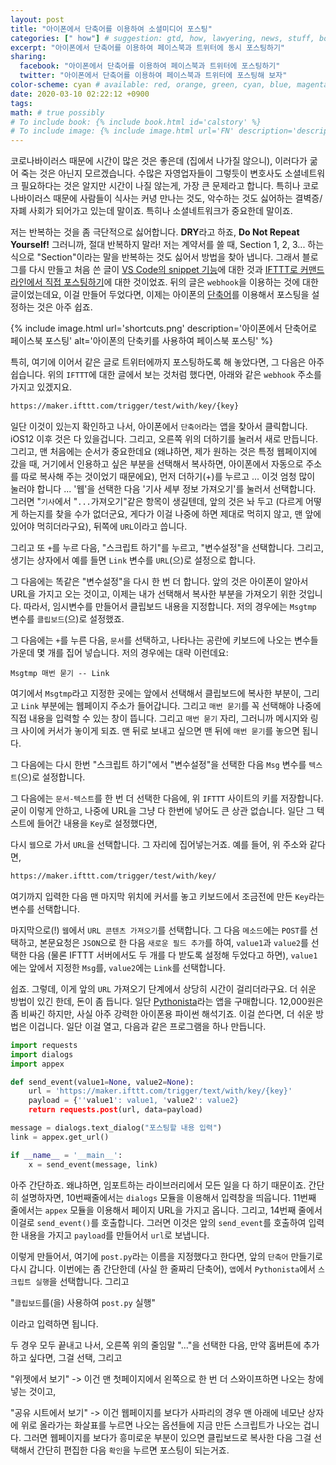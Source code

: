 ```yaml
---
layout: post
title: "아이폰에서 단축어를 이용하여 소셜미디어 포스팅"
categories: [" how"] # suggestion: gtd, how, lawyering, news, stuff, books, english
excerpt: "아이폰에서 단축어를 이용하여 페이스북과 트위터에 동시 포스팅하기"
sharing:
  facebook: "아이폰에서 단축어를 이용하여 페이스북과 트위터에 포스팅하기"
  twitter: "아이폰에서 단축어를 이용하여 페이스북과 트위터에 포스팅해 보자"
color-scheme: cyan # available: red, orange, green, cyan, blue, magenta, brown 
date: 2020-03-10 02:22:12 +0900
tags: 
math: # true possibly
# To include book: {% include book.html id='calstory' %}
# To include image: {% include image.html url='FN' description='description' alt='alt' %}
---
```


코로나바이러스 때문에 시간이 많은 것은 좋은데 (집에서 나가질 않으니), 이러다가 굶어 죽는 것은 아닌지 모르겠습니다. 수많은 자영업자들이 그렇듯이 변호사도 소셜네트워크 필요하다는 것은 알지만 시간이 나질 않는게, 가장 큰 문제라고 합니다. 특히나 코로나바이러스 때문에 사람들이 식사는 커녕 만나는 것도, 악수하는 것도 싫어하는 결벽증/자폐 사회가 되어가고 있는데 말이죠. 특히나 소셜네트워크가 중요한데 말이죠.

저는 반복하는 것을 좀 극단적으로 싫어합니다. **DRY**라고 하죠, **Do Not Repeat Yourself!** 그러니까, 절대 반복하지 말라! 저는 계약서를 쓸 때, Section 1, 2, 3... 하는 식으로 "Section"이라는 말을 반복하는 것도 싫어서 방법을 찾아 냅니다.  그래서 블로그를 다시 만들고 처음 쓴 글이 [VS Code의 snippet 기능](/blog/2020/03/vscode-snippet.html)에 대한 것과 [IFTTT로 커맨드라인에서 직접 포스팅하기](/blog/2020/03/facebook-post-with-ifttt.html)에 대한 것이었죠. 뒤의 글은 `webhook`을 이용하는 것에 대한 글이었는데요, 이걸 만들어 두었다면, 이제는 아이폰의 [단축어](https://support.apple.com/ko-kr/guide/shortcuts/welcome/ios)를 이용해서 포스팅을 설정하는 것은 아주 쉽죠.

{% include image.html url='shortcuts.png' description='아이폰에서 단축어로 페이스북 포스팅' alt='아이폰의 단축키를 사용하여 페이스북 포스팅' %}

특히, 여기에 이어서 같은 글로 트위터에까지 포스팅하도록 해 놓았다면, 그 다음은 아주 쉽습니다. 위의 `IFTTT`에 대한 글에서 보는 것처럼 했다면, 아래와 같은 `webhook` 주소를 가지고 있겠지요.

~~~html
https://maker.ifttt.com/trigger/test/with/key/{key}
~~~

일단 이것이 있는지 확인하고 나서, 아이폰에서 `단축어`라는 앱을 찾아서 클릭합니다. iOS12 이후 것은 다 있을겁니다. 그리고, 오른쪽 위의 더하기를 눌러서 새로 만듭니다.  그리고, 맨 처음에는 순서가 중요한데요 (왜냐하면, 제가 원하는 것은 특정 웹페이지에 갔을 때, 거기에서 인용하고 싶은 부분을 선택해서 복사하면, 아이폰에서 자동으로 주소를 따로 복사해 주는 것이었기 때문에요), 먼저 더하기(+)를 누르고 ... 이것 엄청 많이 눌러야 합니다 ... '웹'을 선택한 다음 '기사 세부 정보 가져오기'를 눌러서 선택합니다. 그러면 "`기사`에서 "`...`가져오기"같은 항목이 생길텐데, 앞의 것은 놔 두고 (다르게 어떻게 하는지를 찾을 수가 없더군요, 게다가 이걸 나중에 하면 제대로 먹히지 않고, 맨 앞에 있어야 먹히더라구요), 뒤쪽에 `URL`이라고 씁니다.

그리고 또 `+`를 누르 다음, "스크립트 하기"를 누르고, "변수설정"을 선택합니다. 그리고, 생기는 상자에서 예를 들면 `Link` 변수를 `URL`(으)로 설정으로 합니다.

그 다음에는 똑같은 "변수설정"을 다시 한 번 더 합니다. 앞의 것은 아이폰이 알아서 URL을 가지고 오는 것이고, 이제는 내가 선택해서 복사한 부분을 가져오기 위한 것입니다. 따라서, 임시변수를 만들어서 클립보드 내용을 지정합니다. 저의 경우에는 `Msgtmp` 변수를 `클립보드`(으)로 설정했죠.

그 다음에는 `+`를 누른 다음, `문서`를 선택하고, 나타나는 공란에 키보드에 나오는 변수들 가운데 몇 개를 집어 넣습니다. 저의 경우에는 대략 이런데요:

`Msgtmp 매번 묻기 -- Link`

여기에서 `Msgtmp`라고 지정한 곳에는 앞에서 선택해서 클립보드에 복사한 부분이, 그리고 `Link` 부분에는 웹페이지 주소가 들어갑니다. 그리고 `매번 묻기`를 꼭 선택해야 나중에 직접 내용을 입력할 수 있는 창이 뜹니다. 그리고 `매번 묻기` 자리, 그러니까 메시지와 링크 사이에 커서가 놓이게 되죠. 맨 뒤로 보내고 싶으면 맨 뒤에 `매번 묻기`를 놓으면 됩니다.


그 다음에는 다시 한번 "스크립트 하기"에서 "변수설정"을 선택한 다음 `Msg` 변수를 `텍스트`(으)로 설정합니다.

그 다음에는 `문서-텍스트`를 한 번 더 선택한 다음에, 위 `IFTTT` 사이트의 키를 저장합니다. 굳이 이렇게 안하고, 나중에 URL을 그냥 다 한번에 넣어도 큰 상관 없습니다. 일단 그 텍스트에 들어간 내용을 `Key`로 설정했다면, 

다시 `웹`으로 가서 `URL`을 선택합니다. 그 자리에 집어넣는거죠. 예를 들어, 위 주소와 같다면,

~~~html
https://maker.ifttt.com/trigger/test/with/key/
~~~

여기까지 입력한 다음 맨 마지막 위치에 커서를 놓고 키보드에서 조금전에 만든 `Key`라는 변수를 선택합니다. 

마지막으로(!) `웹`에서 `URL 콘텐츠 가져오기`를 선택합니다. 그 다음 `메소드`에는 `POST`를 선택하고, 본문요청은 `JSON`으로 한 다음 `새로운 필드 추가`를 하여, `value1`과 `value2`를 선택한 다음 (물론 IFTTT 서버에서도 두 개를 다 받도록 설정해 두었다고 하면), `value1`에는 앞에서 지정한 `Msg`를, `value2`에는 `Link`를 선택합니다.

쉽죠. 그렇데, 이게 앞의 `URL` 가져오기 단계에서 상당히 시간이 걸리더라구요. 더 쉬운 방법이 있긴 한데, 돈이 좀 듭니다. 일단 [Pythonista](https://apps.apple.com/kr/app/pythonista-3/id1085978097)라는 앱을 구매합니다. 12,000원은 좀 비싸긴 하지만, 사실 아주 강력한 아이폰용 파이썬 해석기죠.  이걸 쓴다면, 더 쉬운 방법은 이겁니다.  일단 이걸 열고, 다음과 같은 프로그램을 하나 만듭니다.

~~~python
import requests
import dialogs
import appex

def send_event(value1=None, value2=None):
    url = 'https://maker.ifttt.com/trigger/text/with/key/{key}'
    payload = {''value1': value1, 'value2': value2}
    return requests.post(url, data=payload)

message = dialogs.text_dialog("포스팅할 내용 입력")
link = appex.get_url()

if __name__ = '__main__':
    x = send_event(message, link)
~~~

아주 간단하죠. 왜냐하면, 임포트하는 라이브러리에서 모든 일을 다 하기 때문이죠. 간단히 설명하자면, 10번째줄에서는 `dialogs` 모듈을 이용해서 입력창을 띄웁니다. 11번째 줄에서는 `appex` 모듈을 이용해서 페이지 URL을 가지고 옵니다. 그리고, 14번째 줄에서 이걸로 `send_event()`를 호출합니다. 그러면 이것은 앞의 `send_event`를 호출하여 입력한 내용을 가지고 `payload`를 만들어서 `url`로 보냅니다.

이렇게 만들어서, 여기에 `post.py`라는 이름을 지정했다고 한다면, 앞의 `단축어` 만들기로 다시 갑니다. 이번에는 좀 간단한데 (사실 한 줄짜리 단축어), `앱`에서 `Pythonista`에서 `스크립트 실행`을 선택합니다. 그리고 

"`클립보드`를(을) 사용하여 `post.py` 실행"

이라고 입력하면 됩니다. 

두 경우 모두 끝내고 나서, 오른쪽 위의 줄임말 "..."을 선택한 다음, 만약 홈버튼에 추가하고 싶다면, 그걸 선택, 그리고 

"위젯에서 보기" -> 이건 맨 첫페이지에서 왼쪽으로 한 번 더 스와이프하면 나오는 창에 넣는 것이고,

"공유 시트에서 보기" -> 이건 웹페이지를 보다가 사파리의 경우 맨 아래에 네모난 상자에 위로 올라가는 화살표를 누르면 나오는 옵션들에 지금 만든 스크립트가 나오는 겁니다. 그러면 웹페이지를 보다가 흥미로운 부분이 있으면 클립보드로 복사한 다음 그걸 선택해서 간단히 편집한 다음 `확인`을 누르면 포스팅이 되는거죠.